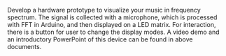 Develop a hardware prototype to visualize your music in frequency spectrum. The signal is collected with a microphone, which is processed with FFT in Arduino, and then displayed on a LED matrix. For interaction, there is a button for user to change the display modes. 
A video demo and an introductory PowerPoint of this device can be found in above documents. 
